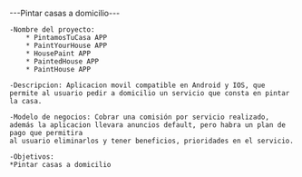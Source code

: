 ---Pintar casas a domicilio---
 
	-Nombre del proyecto: 
		* PintamosTuCasa APP
		* PaintYourHouse APP
		* HousePaint APP
		* PaintedHouse APP
		* PaintHouse APP
	
 	-Descripcion: Aplicacion movil compatible en Android y IOS, que permite al usuario pedir a domicilio un servicio que consta en pintar la casa.
	
	-Modelo de negocios: Cobrar una comisión por servicio realizado, además la aplicacion llevara anuncios default, pero habra un plan de pago que permitira 
	al usuario eliminarlos y tener beneficios, prioridades en el servicio.
	
	-Objetivos: 
	*Pintar casas a domicilio
